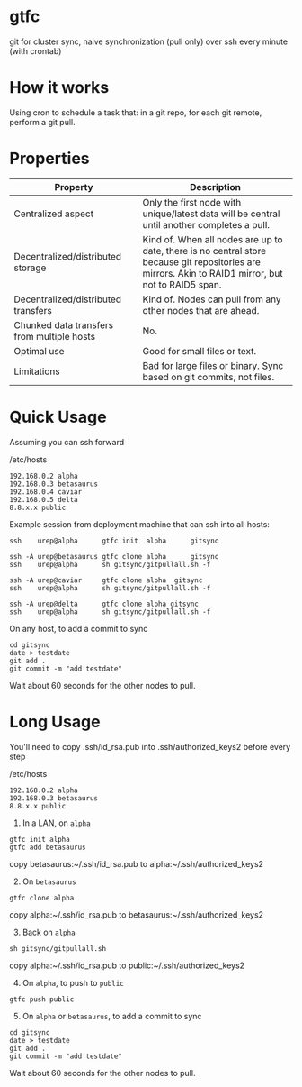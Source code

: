 # gtfc
git for cluster sync, naive synchronization (pull only) over ssh every minute (with crontab)

# How it works

Using cron to schedule a task that: in a git repo, for each git remote, perform a git pull.

# Properties

Property                                   | Description
-------------------------------------------|------------------
Centralized aspect                         | Only the first node with unique/latest data will be central until another completes a pull.
Decentralized/distributed storage          | Kind of. When all nodes are up to date, there is no central store because git repositories are mirrors. Akin to RAID1 mirror, but not to RAID5 span.
Decentralized/distributed transfers        | Kind of. Nodes can pull from any other nodes that are ahead.
Chunked data transfers from multiple hosts | No.
Optimal use                                | Good for small files or text.
Limitations                                | Bad for large files or binary. Sync based on git commits, not files.

# Quick Usage

Assuming you can ssh forward

/etc/hosts
```
192.168.0.2 alpha
192.168.0.3 betasaurus
192.168.0.4 caviar
192.168.0.5 delta
8.8.x.x public
```

Example session from deployment machine that can ssh into all hosts:

```
ssh    urep@alpha      gtfc init  alpha      gitsync

ssh -A urep@betasaurus gtfc clone alpha      gitsync
ssh    urep@alpha      sh gitsync/gitpullall.sh -f

ssh -A urep@caviar     gtfc clone alpha  gitsync
ssh    urep@alpha      sh gitsync/gitpullall.sh -f

ssh -A urep@delta      gtfc clone alpha gitsync
ssh    urep@alpha      sh gitsync/gitpullall.sh -f
```

On any host, to add a commit to sync
```
cd gitsync
date > testdate
git add .
git commit -m "add testdate"
```
Wait about 60 seconds for the other nodes to pull.

# Long Usage

You'll need to copy .ssh/id_rsa.pub into .ssh/authorized_keys2 before every step

/etc/hosts
```
192.168.0.2 alpha
192.168.0.3 betasaurus
8.8.x.x public
```

1) In a LAN, on `alpha`
```
gtfc init alpha
gtfc add betasaurus
```

copy betasaurus:~/.ssh/id_rsa.pub to alpha:~/.ssh/authorized_keys2

2) On `betasaurus`
```
gtfc clone alpha
```

copy alpha:~/.ssh/id_rsa.pub to betasaurus:~/.ssh/authorized_keys2

3) Back on `alpha`
```
sh gitsync/gitpullall.sh
```

copy alpha:~/.ssh/id_rsa.pub to public:~/.ssh/authorized_keys2

4) On `alpha`, to push to `public`
```
gtfc push public
```

5) On `alpha` or `betasaurus`, to add a commit to sync
```
cd gitsync
date > testdate
git add .
git commit -m "add testdate"
```
Wait about 60 seconds for the other nodes to pull.
